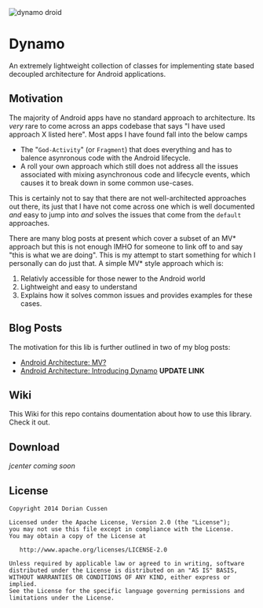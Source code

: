 <img src="https://github.com/doridori/Dynamo/blob/master/gfx/DynamoDroid.png" alt="dynamo droid"/>

# Dynamo

An extremely lightweight collection of classes for implementing state based decoupled architecture for Android applications.

Motivation
----------

The majority of Android apps have no standard approach to architecture. Its _very_ rare to come across an apps codebase that says "I have used approach X listed here". Most apps I have found fall into the below camps

- The "`God-Activity`" (or `Fragment`) that does everything and has to balence asynronous code with the Android lifecycle.
- A roll your own approach which still does not address all the issues associated with mixing asynchronous code and lifecycle events, which causes it to break down in some common use-cases.

This is certainly not to say that there are not well-architected approaches out there, its just that I have not come across one which is well documented _and_ easy to jump into _and_ solves the issues that come from the `default` approaches. 

There are many blog posts at present which cover a subset of an MV* approach but this is not enough IMHO for someone to link off to and say "this is what we are doing". This is my attempt to start something for which I personally can do just that. A simple MV* style approach which is:

1) Relativly accessible for those newer to the Android world 
2) Lightweight and easy to understand
3) Explains how it solves common issues and provides examples for these cases.

Blog Posts
----------

The motivation for this lib is further outlined in two of my blog posts:

- [Android Architecture: MV?](http://doridori.github.io/Android-Architecture-MV%3F/)
- [Android Architecture: Introducing Dynamo](http://doridori.github.io/) **UPDATE LINK**

Wiki
----

This Wiki for this repo contains doumentation about how to use this library. Check it out.

Download
--------

_jcenter coming soon_

License
--------

    Copyright 2014 Dorian Cussen

    Licensed under the Apache License, Version 2.0 (the "License");
    you may not use this file except in compliance with the License.
    You may obtain a copy of the License at

       http://www.apache.org/licenses/LICENSE-2.0

    Unless required by applicable law or agreed to in writing, software
    distributed under the License is distributed on an "AS IS" BASIS,
    WITHOUT WARRANTIES OR CONDITIONS OF ANY KIND, either express or implied.
    See the License for the specific language governing permissions and
    limitations under the License.

